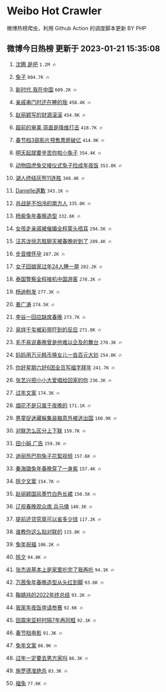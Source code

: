 # Weibo Hot Crawler 



微博热榜爬虫，利用 Github Action 的调度脚本更新 BY PHP 


## 微博今日热榜 更新于 2023-01-21 15:35:08 
1. [沈腾 是吧](https://s.weibo.com/weibo?q=%E6%B2%88%E8%85%BE%20%E6%98%AF%E5%90%A7&t=31&band_rank=1&Refer=top) `1.2M 🔥` 

1. [兔子](https://s.weibo.com/weibo?q=%E5%85%94%E5%AD%90&t=31&band_rank=2&Refer=top) `804.7K 🔥` 

1. [新时代 我在中国](https://s.weibo.com/weibo?q=%23%E6%96%B0%E6%97%B6%E4%BB%A3%20%E6%88%91%E5%9C%A8%E4%B8%AD%E5%9B%BD%23&t=31&band_rank=3&Refer=top) `609.2K 🔥` 

1. [亲戚串门时还在睡的我](https://s.weibo.com/weibo?q=%23%E4%BA%B2%E6%88%9A%E4%B8%B2%E9%97%A8%E6%97%B6%E8%BF%98%E5%9C%A8%E7%9D%A1%E7%9A%84%E6%88%91%23&t=31&band_rank=4&Refer=top) `458.4K 🔥` 

1. [赵丽颖写的财源滚滚](https://s.weibo.com/weibo?q=%23%E8%B5%B5%E4%B8%BD%E9%A2%96%E5%86%99%E7%9A%84%E8%B4%A2%E6%BA%90%E6%BB%9A%E6%BB%9A%23&t=31&band_rank=5&Refer=top) `454.9K 🔥` 

1. [超前的审美 简直是降维打击](https://s.weibo.com/weibo?q=%E8%B6%85%E5%89%8D%E7%9A%84%E5%AE%A1%E7%BE%8E%20%E7%AE%80%E7%9B%B4%E6%98%AF%E9%99%8D%E7%BB%B4%E6%89%93%E5%87%BB&t=31&band_rank=6&Refer=top) `418.7K 🔥` 

1. [春节档3部影片预售票房破亿](https://s.weibo.com/weibo?q=%23%E6%98%A5%E8%8A%82%E6%A1%A33%E9%83%A8%E5%BD%B1%E7%89%87%E9%A2%84%E5%94%AE%E7%A5%A8%E6%88%BF%E7%A0%B4%E4%BA%BF%23&t=31&band_rank=7&Refer=top) `414.9K 🔥` 

1. [明天起就要辛苦你啦小兔子](https://s.weibo.com/weibo?q=%23%E6%98%8E%E5%A4%A9%E8%B5%B7%E5%B0%B1%E8%A6%81%E8%BE%9B%E8%8B%A6%E4%BD%A0%E5%95%A6%E5%B0%8F%E5%85%94%E5%AD%90%23&t=31&band_rank=8&Refer=top) `354.4K 🔥` 

1. [动物园虎兔交接仪式兔子险成年夜饭](https://s.weibo.com/weibo?q=%23%E5%8A%A8%E7%89%A9%E5%9B%AD%E8%99%8E%E5%85%94%E4%BA%A4%E6%8E%A5%E4%BB%AA%E5%BC%8F%E5%85%94%E5%AD%90%E9%99%A9%E6%88%90%E5%B9%B4%E5%A4%9C%E9%A5%AD%23&t=31&band_rank=9&Refer=top) `353.8K 🔥` 

1. [湖人终结灰熊11连胜](https://s.weibo.com/weibo?q=%23%E6%B9%96%E4%BA%BA%E7%BB%88%E7%BB%93%E7%81%B0%E7%86%8A11%E8%BF%9E%E8%83%9C%23&t=31&band_rank=10&Refer=top) `348.4K 🔥` 

1. [Danielle道歉](https://s.weibo.com/weibo?q=%23Danielle%E9%81%93%E6%AD%89%23&t=31&band_rank=11&Refer=top) `343.1K 🔥` 

1. [肖战是不怕冷的南方人](https://s.weibo.com/weibo?q=%23%E8%82%96%E6%88%98%E6%98%AF%E4%B8%8D%E6%80%95%E5%86%B7%E7%9A%84%E5%8D%97%E6%96%B9%E4%BA%BA%23&t=31&band_rank=12&Refer=top) `335.0K 🔥` 

1. [杨紫兔年春晚造型](https://s.weibo.com/weibo?q=%23%E6%9D%A8%E7%B4%AB%E5%85%94%E5%B9%B4%E6%98%A5%E6%99%9A%E9%80%A0%E5%9E%8B%23&t=31&band_rank=13&Refer=top) `332.6K 🔥` 

1. [女孩走亲戚被催婚全程蒙头捂耳](https://s.weibo.com/weibo?q=%23%E5%A5%B3%E5%AD%A9%E8%B5%B0%E4%BA%B2%E6%88%9A%E8%A2%AB%E5%82%AC%E5%A9%9A%E5%85%A8%E7%A8%8B%E8%92%99%E5%A4%B4%E6%8D%82%E8%80%B3%23&t=31&band_rank=14&Refer=top) `294.5K 🔥` 

1. [汪苏泷徐志胜聊天被春晚听到了](https://s.weibo.com/weibo?q=%23%E6%B1%AA%E8%8B%8F%E6%B3%B7%E5%BE%90%E5%BF%97%E8%83%9C%E8%81%8A%E5%A4%A9%E8%A2%AB%E6%98%A5%E6%99%9A%E5%90%AC%E5%88%B0%E4%BA%86%23&t=31&band_rank=15&Refer=top) `289.4K 🔥` 

1. [步音楼怀孕](https://s.weibo.com/weibo?q=%23%E6%AD%A5%E9%9F%B3%E6%A5%BC%E6%80%80%E5%AD%95%23&t=31&band_rank=16&Refer=top) `287.2K 🔥` 

1. [女子回娘家过年24人睡一屋](https://s.weibo.com/weibo?q=%23%E5%A5%B3%E5%AD%90%E5%9B%9E%E5%A8%98%E5%AE%B6%E8%BF%87%E5%B9%B424%E4%BA%BA%E7%9D%A1%E4%B8%80%E5%B1%8B%23&t=31&band_rank=17&Refer=top) `282.2K 🔥` 

1. [泰国警察全程接机中国游客](https://s.weibo.com/weibo?q=%23%E6%B3%B0%E5%9B%BD%E8%AD%A6%E5%AF%9F%E5%85%A8%E7%A8%8B%E6%8E%A5%E6%9C%BA%E4%B8%AD%E5%9B%BD%E6%B8%B8%E5%AE%A2%23&t=31&band_rank=18&Refer=top) `278.2K 🔥` 

1. [杨迪粉发](https://s.weibo.com/weibo?q=%23%E6%9D%A8%E8%BF%AA%E7%B2%89%E5%8F%91%23&t=31&band_rank=19&Refer=top) `277.3K 🔥` 

1. [姜广涛](https://s.weibo.com/weibo?q=%23%E5%A7%9C%E5%B9%BF%E6%B6%9B%23&t=31&band_rank=20&Refer=top) `274.5K 🔥` 

1. [李谷一回应缺席春晚](https://s.weibo.com/weibo?q=%23%E6%9D%8E%E8%B0%B7%E4%B8%80%E5%9B%9E%E5%BA%94%E7%BC%BA%E5%B8%AD%E6%98%A5%E6%99%9A%23&t=31&band_rank=21&Refer=top) `273.7K 🔥` 

1. [易烊千玺被彩带吓到的反应](https://s.weibo.com/weibo?q=%23%E6%98%93%E7%83%8A%E5%8D%83%E7%8E%BA%E8%A2%AB%E5%BD%A9%E5%B8%A6%E5%90%93%E5%88%B0%E7%9A%84%E5%8F%8D%E5%BA%94%23&t=31&band_rank=22&Refer=top) `271.8K 🔥` 

1. [毛不易说春晚曾是他难以企及的舞台](https://s.weibo.com/weibo?q=%23%E6%AF%9B%E4%B8%8D%E6%98%93%E8%AF%B4%E6%98%A5%E6%99%9A%E6%9B%BE%E6%98%AF%E4%BB%96%E9%9A%BE%E4%BB%A5%E4%BC%81%E5%8F%8A%E7%9A%84%E8%88%9E%E5%8F%B0%23&t=31&band_rank=23&Refer=top) `270.3K 🔥` 

1. [妈妈用万元韩币换女儿一沓百元大钞](https://s.weibo.com/weibo?q=%23%E5%A6%88%E5%A6%88%E7%94%A8%E4%B8%87%E5%85%83%E9%9F%A9%E5%B8%81%E6%8D%A2%E5%A5%B3%E5%84%BF%E4%B8%80%E6%B2%93%E7%99%BE%E5%85%83%E5%A4%A7%E9%92%9E%23&t=31&band_rank=24&Refer=top) `254.0K 🔥` 

1. [你好星期六好6团全员写福字拜年](https://s.weibo.com/weibo?q=%23%E4%BD%A0%E5%A5%BD%E6%98%9F%E6%9C%9F%E5%85%AD%E5%A5%BD6%E5%9B%A2%E5%85%A8%E5%91%98%E5%86%99%E7%A6%8F%E5%AD%97%E6%8B%9C%E5%B9%B4%23&t=31&band_rank=25&Refer=top) `241.7K 🔥` 

1. [张艺兴把小小大爱唱给回家的你](https://s.weibo.com/weibo?q=%23%E5%BC%A0%E8%89%BA%E5%85%B4%E6%8A%8A%E5%B0%8F%E5%B0%8F%E5%A4%A7%E7%88%B1%E5%94%B1%E7%BB%99%E5%9B%9E%E5%AE%B6%E7%9A%84%E4%BD%A0%23&t=31&band_rank=26&Refer=top) `236.3K 🔥` 

1. [过年文案](https://s.weibo.com/weibo?q=%23%E8%BF%87%E5%B9%B4%E6%96%87%E6%A1%88%23&t=31&band_rank=27&Refer=top) `174.3K 🔥` 

1. [烟花不是只属于夜晚的](https://s.weibo.com/weibo?q=%23%E7%83%9F%E8%8A%B1%E4%B8%8D%E6%98%AF%E5%8F%AA%E5%B1%9E%E4%BA%8E%E5%A4%9C%E6%99%9A%E7%9A%84%23&t=31&band_rank=28&Refer=top) `171.1K 🔥` 

1. [男童捉迷藏躲集装箱意外被送出国](https://s.weibo.com/weibo?q=%23%E7%94%B7%E7%AB%A5%E6%8D%89%E8%BF%B7%E8%97%8F%E8%BA%B2%E9%9B%86%E8%A3%85%E7%AE%B1%E6%84%8F%E5%A4%96%E8%A2%AB%E9%80%81%E5%87%BA%E5%9B%BD%23&t=31&band_rank=29&Refer=top) `160.9K 🔥` 

1. [对联怎么区分上下联](https://s.weibo.com/weibo?q=%23%E5%AF%B9%E8%81%94%E6%80%8E%E4%B9%88%E5%8C%BA%E5%88%86%E4%B8%8A%E4%B8%8B%E8%81%94%23&t=31&band_rank=30&Refer=top) `159.7K 🔥` 

1. [田小娟 广告](https://s.weibo.com/weibo?q=%E7%94%B0%E5%B0%8F%E5%A8%9F%20%E5%B9%BF%E5%91%8A&t=31&band_rank=31&Refer=top) `159.3K 🔥` 

1. [迪丽热巴抱兔子花絮视频](https://s.weibo.com/weibo?q=%23%E8%BF%AA%E4%B8%BD%E7%83%AD%E5%B7%B4%E6%8A%B1%E5%85%94%E5%AD%90%E8%8A%B1%E7%B5%AE%E8%A7%86%E9%A2%91%23&t=31&band_rank=32&Refer=top) `157.6K 🔥` 

1. [秦海璐兔年春晚穿了一身紫](https://s.weibo.com/weibo?q=%23%E7%A7%A6%E6%B5%B7%E7%92%90%E5%85%94%E5%B9%B4%E6%98%A5%E6%99%9A%E7%A9%BF%E4%BA%86%E4%B8%80%E8%BA%AB%E7%B4%AB%23&t=31&band_rank=33&Refer=top) `157.4K 🔥` 

1. [除夕文案](https://s.weibo.com/weibo?q=%23%E9%99%A4%E5%A4%95%E6%96%87%E6%A1%88%23&t=31&band_rank=34&Refer=top) `154.7K 🔥` 

1. [赵丽颖国风墨竹白色长裙](https://s.weibo.com/weibo?q=%23%E8%B5%B5%E4%B8%BD%E9%A2%96%E5%9B%BD%E9%A3%8E%E5%A2%A8%E7%AB%B9%E7%99%BD%E8%89%B2%E9%95%BF%E8%A3%99%23&t=31&band_rank=35&Refer=top) `150.5K 🔥` 

1. [辽视春晚观众席 兵马俑](https://s.weibo.com/weibo?q=%E8%BE%BD%E8%A7%86%E6%98%A5%E6%99%9A%E8%A7%82%E4%BC%97%E5%B8%AD%20%E5%85%B5%E9%A9%AC%E4%BF%91&t=31&band_rank=36&Refer=top) `140.3K 🔥` 

1. [提前还贷究竟可以省多少钱](https://s.weibo.com/weibo?q=%23%E6%8F%90%E5%89%8D%E8%BF%98%E8%B4%B7%E7%A9%B6%E7%AB%9F%E5%8F%AF%E4%BB%A5%E7%9C%81%E5%A4%9A%E5%B0%91%E9%92%B1%23&t=31&band_rank=37&Refer=top) `117.2K 🔥` 

1. [谁教你这么贴对联的](https://s.weibo.com/weibo?q=%23%E8%B0%81%E6%95%99%E4%BD%A0%E8%BF%99%E4%B9%88%E8%B4%B4%E5%AF%B9%E8%81%94%E7%9A%84%23&t=31&band_rank=38&Refer=top) `115.8K 🔥` 

1. [兔年祝福](https://s.weibo.com/weibo?q=%23%E5%85%94%E5%B9%B4%E7%A5%9D%E7%A6%8F%23&t=31&band_rank=39&Refer=top) `106.2K 🔥` 

1. [除夕](https://s.weibo.com/weibo?q=%23%E9%99%A4%E5%A4%95%23&t=31&band_rank=40&Refer=top) `94.8K 🔥` 

1. [张杰说基本上是家里吃完了我再吃](https://s.weibo.com/weibo?q=%23%E5%BC%A0%E6%9D%B0%E8%AF%B4%E5%9F%BA%E6%9C%AC%E4%B8%8A%E6%98%AF%E5%AE%B6%E9%87%8C%E5%90%83%E5%AE%8C%E4%BA%86%E6%88%91%E5%86%8D%E5%90%83%23&t=31&band_rank=41&Refer=top) `94.1K 🔥` 

1. [万茜兔年春晚造型从头红到脚](https://s.weibo.com/weibo?q=%23%E4%B8%87%E8%8C%9C%E5%85%94%E5%B9%B4%E6%98%A5%E6%99%9A%E9%80%A0%E5%9E%8B%E4%BB%8E%E5%A4%B4%E7%BA%A2%E5%88%B0%E8%84%9A%23&t=31&band_rank=42&Refer=top) `93.6K 🔥` 

1. [鞠婧祎的2022年终总结](https://s.weibo.com/weibo?q=%23%E9%9E%A0%E5%A9%A7%E7%A5%8E%E7%9A%842022%E5%B9%B4%E7%BB%88%E6%80%BB%E7%BB%93%23&t=31&band_rank=43&Refer=top) `93.2K 🔥` 

1. [我家年夜饭申请参赛](https://s.weibo.com/weibo?q=%23%E6%88%91%E5%AE%B6%E5%B9%B4%E5%A4%9C%E9%A5%AD%E7%94%B3%E8%AF%B7%E5%8F%82%E8%B5%9B%23&t=31&band_rank=44&Refer=top) `92.6K 🔥` 

1. [田震宋亚轩时隔7年再同框](https://s.weibo.com/weibo?q=%23%E7%94%B0%E9%9C%87%E5%AE%8B%E4%BA%9A%E8%BD%A9%E6%97%B6%E9%9A%947%E5%B9%B4%E5%86%8D%E5%90%8C%E6%A1%86%23&t=31&band_rank=45&Refer=top) `92.1K 🔥` 

1. [春节档电影](https://s.weibo.com/weibo?q=%E6%98%A5%E8%8A%82%E6%A1%A3%E7%94%B5%E5%BD%B1&t=31&band_rank=46&Refer=top) `91.3K 🔥` 

1. [兔年文案](https://s.weibo.com/weibo?q=%23%E5%85%94%E5%B9%B4%E6%96%87%E6%A1%88%23&t=31&band_rank=47&Refer=top) `86.9K 🔥` 

1. [过年一定要去男方家吗](https://s.weibo.com/weibo?q=%23%E8%BF%87%E5%B9%B4%E4%B8%80%E5%AE%9A%E8%A6%81%E5%8E%BB%E7%94%B7%E6%96%B9%E5%AE%B6%E5%90%97%23&t=31&band_rank=48&Refer=top) `86.3K 🔥` 

1. [施罗德准绝杀](https://s.weibo.com/weibo?q=%23%E6%96%BD%E7%BD%97%E5%BE%B7%E5%87%86%E7%BB%9D%E6%9D%80%23&t=31&band_rank=49&Refer=top) `83.3K 🔥` 

1. [福兔](https://s.weibo.com/weibo?q=%23%E7%A6%8F%E5%85%94%23&t=31&band_rank=50&Refer=top) `77.6K 🔥` 

